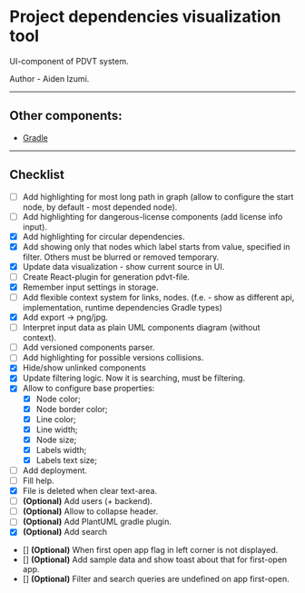 # Project dependencies visualization tool
UI-component of PDVT system.

Author - Aiden Izumi.

_________

## Other components:
* [Gradle](https://github.com/Flamesson/pdvt-gradle)


_________

## Checklist
* [ ] Add highlighting for most long path in graph (allow to configure the start node, by default - most depended node).
* [ ] Add highlighting for dangerous-license components (add license info input).
* [X] Add highlighting for circular dependencies.
* [X] Add showing only that nodes which label starts from value, specified in filter. Others must be blurred or removed temporary.
* [X] Update data visualization - show current source in UI.
* [ ] Create React-plugin for generation pdvt-file.
* [X] Remember input settings in storage.
* [ ] Add flexible context system for links, nodes. (f.e. - show as different api, implementation, runtime dependencies Gradle types)
* [X] Add export -> png/jpg.
* [ ] Interpret input data as plain UML components diagram (without context).
* [ ] Add versioned components parser.
* [ ] Add highlighting for possible versions collisions.
* [X] Hide/show unlinked components
* [X] Update filtering logic. Now it is searching, must be filtering.
* [X] Allow to configure base properties:
    * [X] Node color;
    * [X] Node border color;
    * [X] Line color;
    * [X] Line width;
    * [X] Node size;
    * [X] Labels width;
    * [X] Labels text size;
* [ ] Add deployment.
* [ ] Fill help.
* [X] File is deleted when clear text-area.
* [ ] **(Optional)** Add users (+ backend).
* [ ] **(Optional)** Allow to collapse header.
* [ ] **(Optional)** Add PlantUML gradle plugin.
* [X] **(Optional)** Add search
* [] **(Optional)** When first open app flag in left corner is not displayed. 
* [] **(Optional)** Add sample data and show toast about that for first-open app.
* [] **(Optional)** Filter and search queries are undefined on app first-open.